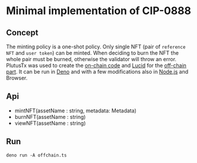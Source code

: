 # Minimal implementation of CIP-0888

## Concept

The minting policy is a one-shot policy. Only single NFT (pair of `reference NFT` and `user token`) can be minted. When deciding to burn the NFT the whole pair must be burned, otherwise the validator will throw an error.
PlutusTx was used to create the [on-chain code](onchain.hs) and [Lucid](https://github.com/spacebudz/lucid) for the [off-chain part](offchain.ts). It can be run in [Deno](https://deno.land/) and with a few modifications also in [Node.js](https://nodejs.org/) and Browser.

## Api

- mintNFT(assetName : string, metadata: Metadata)
- burnNFT(assetName : string)
- viewNFT(assetName : string)

## Run

```
deno run -A offchain.ts
```
